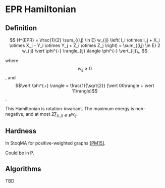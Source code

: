 # EPR Hamiltonian

## Definition


$$
H^{EPR} = \frac{1}{2} \sum_{(i,j) \in E} w_{ij} \left( I_i \otimes I_j + X_i \otimes X_j - Y_i \otimes Y_j + Z_i \otimes Z_j \right) =  \sum_{(i,j) \in E} 2 w_{ij} \vert \phi^{-} \rangle_{ij}  \langle \phi^{-} \vert_{ij}\,,
$$

where $$w_{ij} \ge 0$$, and $$\vert \phi^{+} \rangle = \frac{1}{\sqrt{2}} (\vert 00\rangle + \vert 11\rangle)$$. 

This Hamiltonian is rotation-invariant. The maximum energy is non-negative, and at most $2\sum_{(i,j) \in E} w_{ij}$.

## Hardness
In StoqMA for positive-weighted graphs [[PM15]](bib#PM15).

Could be in P.

## Algorithms

TBD
